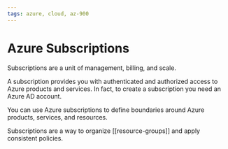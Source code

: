 ```yaml
---
tags: azure, cloud, az-900
---
```


# Azure Subscriptions

Subscriptions are a unit of management, billing, and scale.

A subscription provides you with authenticated and authorized access to Azure products and services. In fact, to create a subscription you need an Azure AD account.

You can use Azure subscriptions to define boundaries around Azure products, services, and resources.

Subscriptions are a way to organize [[resource-groups]] and apply consistent policies.
